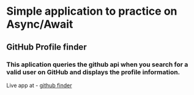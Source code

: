 # Simple application to practice on Async/Await

## GitHub Profile finder

### This aplication queries the github api when you search for a valid user on GitHub and displays the profile information.

Live app at - [github finder](https://lowercaselife.github.io/github.finder/)

